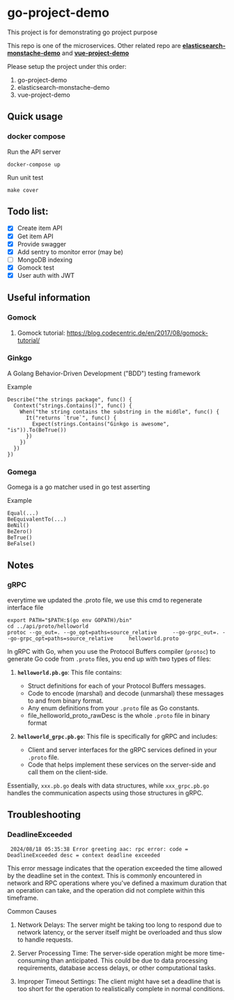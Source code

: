 # go-project-demo

This project is for demonstrating go project purpose

This repo is one of the microservices. Other related repo are <b>[elasticsearch-monstache-demo](https://github.com/alanyeung95/elasticsearch-monstache-demo)</b> and <b>[vue-project-demo](https://github.com/alanyeung95/vue-project-demo)</b>

Please setup the project under this order:

1. go-project-demo
2. elasticsearch-monstache-demo
3. vue-project-demo

## Quick usage

### docker compose

Run the API server

```
docker-compose up
```

Run unit test

```
make cover
```

## Todo list:

- [x] Create item API
- [x] Get item API
- [x] Provide swagger
- [x] Add sentry to monitor error (may be)
- [ ] MongoDB indexing
- [x] Gomock test
- [x] User auth with JWT

## Useful information

### Gomock

1.  Gomock tutorial: https://blog.codecentric.de/en/2017/08/gomock-tutorial/

### Ginkgo

A Golang Behavior-Driven Development ("BDD") testing framework

Example

```
Describe("the strings package", func() {
  Context("strings.Contains()", func() {
    When("the string contains the substring in the middle", func() {
      It("returns `true`", func() {
        Expect(strings.Contains("Ginkgo is awesome", "is")).To(BeTrue())
      })
    })
  })
})
```

### Gomega

Gomega is a go matcher used in go test asserting

Example

```
Equal(...)
BeEquivalentTo(...)
BeNil()
BeZero()
BeTrue()
BeFalse()
```

## Notes

### gRPC

everytime we updated the .proto file, we use this cmd to regenerate interface file

```
export PATH="$PATH:$(go env GOPATH)/bin"
cd ../api/proto/helloworld
protoc --go_out=. --go_opt=paths=source_relative     --go-grpc_out=. --go-grpc_opt=paths=source_relative     helloworld.proto
```

In gRPC with Go, when you use the Protocol Buffers compiler (`protoc`) to generate Go code from `.proto` files, you end up with two types of files:

1. **`helloworld.pb.go`**: This file contains:

   - Struct definitions for each of your Protocol Buffers messages.
   - Code to encode (marshal) and decode (unmarshal) these messages to and from binary format.
   - Any enum definitions from your `.proto` file as Go constants.
   - file_helloworld_proto_rawDesc is the whole `.proto` file in binary format

2. **`helloworld_grpc.pb.go`**: This file is specifically for gRPC and includes:
   - Client and server interfaces for the gRPC services defined in your `.proto` file.
   - Code that helps implement these services on the server-side and call them on the client-side.

Essentially, `xxx.pb.go` deals with data structures, while `xxx_grpc.pb.go` handles the communication aspects using those structures in gRPC.

## Troubleshooting

### DeadlineExceeded

```
 2024/08/18 05:35:38 Error greeting aac: rpc error: code = DeadlineExceeded desc = context deadline exceeded
```

This error message indicates that the operation exceeded the time allowed by the deadline set in the context. This is commonly encountered in network and RPC operations where you've defined a maximum duration that an operation can take, and the operation did not complete within this timeframe.

Common Causes

1. Network Delays: The server might be taking too long to respond due to network latency, or the server itself might be overloaded and thus slow to handle requests.

2. Server Processing Time: The server-side operation might be more time-consuming than anticipated. This could be due to data processing requirements, database access delays, or other computational tasks.

3. Improper Timeout Settings: The client might have set a deadline that is too short for the operation to realistically complete in normal conditions.
